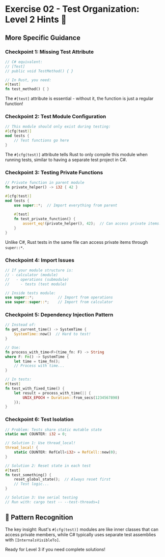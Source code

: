 # Exercise 02 - Test Organization: Level 2 Hints 🌿

## More Specific Guidance

### Checkpoint 1: Missing Test Attribute
```rust
// C# equivalent:
// [Test]
// public void TestMethod() { }

// In Rust, you need:
#[test]
fn test_method() { }
```

The `#[test]` attribute is essential - without it, the function is just a regular function!

### Checkpoint 2: Test Module Configuration
```rust
// This module should only exist during testing:
#[cfg(test)]
mod tests {
    // Test functions go here
}
```

The `#[cfg(test)]` attribute tells Rust to only compile this module when running tests, similar to having a separate test project in C#.

### Checkpoint 3: Testing Private Functions
```rust
// Private function in parent module
fn private_helper() -> i32 { 42 }

#[cfg(test)]
mod tests {
    use super::*;  // Import everything from parent
    
    #[test]
    fn test_private_function() {
        assert_eq!(private_helper(), 42);  // Can access private items!
    }
}
```

Unlike C#, Rust tests in the same file can access private items through `super::*`.

### Checkpoint 4: Import Issues
```rust
// If your module structure is:
// - calculator (module)
//   - operations (submodule)
//     - tests (test module)

// Inside tests module:
use super::*;           // Import from operations
use super::super::*;    // Import from calculator
```

### Checkpoint 5: Dependency Injection Pattern
```rust
// Instead of:
fn get_current_time() -> SystemTime {
    SystemTime::now()  // Hard to test!
}

// Use:
fn process_with_time<F>(time_fn: F) -> String 
where F: Fn() -> SystemTime {
    let time = time_fn();
    // Process with time...
}

// In tests:
#[test]
fn test_with_fixed_time() {
    let result = process_with_time(|| {
        UNIX_EPOCH + Duration::from_secs(1234567890)
    });
}
```

### Checkpoint 6: Test Isolation
```rust
// Problem: Tests share static mutable state
static mut COUNTER: i32 = 0;

// Solution 1: Use thread_local!
thread_local! {
    static COUNTER: RefCell<i32> = RefCell::new(0);
}

// Solution 2: Reset state in each test
#[test]
fn test_something() {
    reset_global_state();  // Always reset first
    // Test logic...
}

// Solution 3: Use serial testing
// Run with: cargo test -- --test-threads=1
```

## 🎯 Pattern Recognition

The key insight: Rust's `#[cfg(test)]` modules are like inner classes that can access private members, while C# typically uses separate test assemblies with `[InternalsVisibleTo]`.

Ready for Level 3 if you need complete solutions!